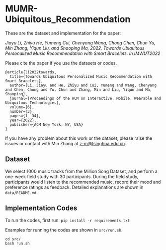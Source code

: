 # MUMR-Ubiquitous_Recommendation
These are the dataset and implementation for the paper:

*Jiayu Li, Zhiyu He, Yumeng Cui, Chenyang Wang, Chong Chen, Chun Yu, Min Zhang, Yiqun Liu, and Shaoping Ma, 2022. Towards Ubiquitous Personalized Music Recommendation with Smart Bracelets. In IMWUT2022*

Please cite the paper if you use the datasets or codes.

```
@article{li2022towards,
  title={Towards Ubiquitous Personalized Music Recommendation with Smart Bracelets},
  author={Li, Jiayu and He, Zhiyu and Cui, Yumeng and Wang, Chenyang and Chen, Chong and Yu, Chun and Zhang, Min and Liu, Yiqun and Ma, Shaoping},
  journal={Proceedings of the ACM on Interactive, Mobile, Wearable and Ubiquitous Technologies},
  volume={6},
  number={3},
  pages={1--34},
  year={2022},
  publisher={ACM New York, NY, USA}
}
```

If you have any problem about this work or the dataset, please raise the issues or contact with Min Zhang at z-m@tsinghua.edu.cn.

## Dataset
We select 1000 music tracks from the Million Song Dataset, and perform a one-week field study with 30 participants. During the field study, participants would listen to the recommended music, record their mood and preference ratings as feedback. Detailed explanations are shown in `data/README.md`.

## Implementation Codes
To run the codes, first run: `pip install -r requirements.txt`

Examples for running the codes are shown in `src/run.sh`. 

```
cd src/
bash run.sh
```



